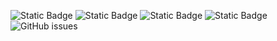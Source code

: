 ![Static Badge](https://img.shields.io/badge/blacklists-60-000000) ![Static Badge](https://img.shields.io/badge/blacklisted-3158919-cc0000) ![Static Badge](https://img.shields.io/badge/whitelisted-2244-00CC00) ![Static Badge](https://img.shields.io/badge/streaming_blacklist-28107-000000) ![GitHub issues](https://img.shields.io/github/issues/fabriziosalmi/blacklists)
